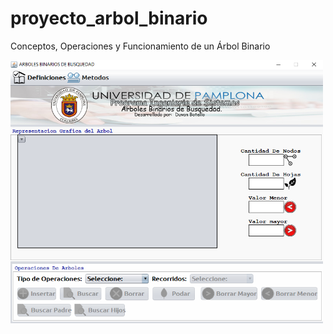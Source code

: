 # proyecto_arbol_binario
Conceptos, Operaciones y Funcionamiento de un Árbol Binario

<img src="https://github.com/duvanbotello/proyecto_arbol_binario/blob/master/Imagenes/1.PNG" width="500">
